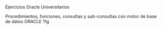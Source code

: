 Ejercicios Oracle Universitarios


Procedimientos, funciones, consultas y sub-consultas con motor de base de datos ORACLE 11g
